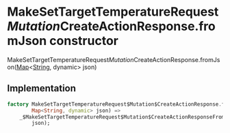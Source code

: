 


# MakeSetTargetTemperatureRequest$Mutation$CreateActionResponse.fromJson constructor







MakeSetTargetTemperatureRequest$Mutation$CreateActionResponse.fromJson([Map](https://api.dart.dev/stable/2.12.3/dart-core/Map-class.html)&lt;[String](https://api.dart.dev/stable/2.12.3/dart-core/String-class.html), dynamic> json)





## Implementation

```dart
factory MakeSetTargetTemperatureRequest$Mutation$CreateActionResponse.fromJson(
        Map<String, dynamic> json) =>
    _$MakeSetTargetTemperatureRequest$Mutation$CreateActionResponseFromJson(
        json);
```







